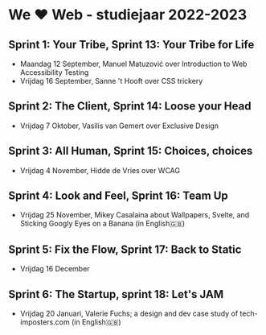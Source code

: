 # We ♥ Web - studiejaar 2022-2023

##  Sprint 1: Your Tribe, Sprint 13: Your Tribe for Life
- Maandag 12 September, Manuel Matuzović over Introduction to Web Accessibility Testing 
- Vrijdag 16 September, Sanne 't Hooft over CSS trickery 

## Sprint 2: The Client, Sprint 14: Loose your Head
- Vrijdag 7 Oktober, Vasilis van Gemert over Exclusive Design

## Sprint 3: All Human, Sprint 15: Choices, choices
- Vrijdag 4 November, Hidde de Vries over WCAG

## Sprint 4: Look and Feel, Sprint 16: Team Up
- Vrijdag 25 November, Mikey Casalaina about Wallpapers, Svelte, and Sticking Googly Eyes on a Banana (in English🇬🇧)

## Sprint 5: Fix the Flow, Sprint 17: Back to Static
- Vrijdag 16 December 

## Sprint 6: The Startup, sprint 18: Let's JAM
- Vrijdag 20 Januari, Valerie Fuchs; a design and dev case study of tech-imposters.com (in English🇬🇧)



